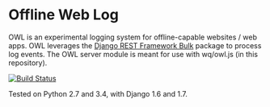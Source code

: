 Offline Web Log
==================

OWL is an experimental logging system for offline-capable websites / web apps.
OWL leverages the [Django REST Framework Bulk] package to process log events.
The OWL server module is meant for use with wq/owl.js (in this repository).

[![Build Status](https://travis-ci.org/sheppard/offline-website-logger.png?branch=master)](https://travis-ci.org/sheppard/offline-website-logger)

Tested on Python 2.7 and 3.4, with Django 1.6 and 1.7.

[Django REST Framework Bulk]: https://github.com/miki725/django-rest-framework-bulk
